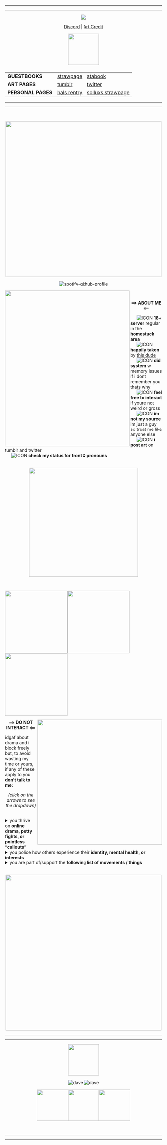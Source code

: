 
<hr>
<hr>

*<p align=center>* ![](https://komarev.com/ghpvc/?username=Gatixan&style=plastic&color=e00707&label=peep+counter) 
*<p align=center>* [Discord](https://discord.gg/D8NmgD5v8Q) | [Art Credit](https://fruitegg.tumblr.com)<br>
*<p align=center>* <img src="https://file.garden/ZK4cpCacLGUL75Nl/sbahj" width="100" align="center"> <br>
<h3>
<table align="center">
 <tr>
   <td><b>GUESTBOOKS</b></td>
   <td><a href="halexe.straw.page">strawpage</a></td>
   <td><a href="https://gatixan.atabook.org">atabook</a></td>
 <tr>
    <td><b>ART PAGES</b></td>
    <td><a href="https://tumblr.com/gatixan">tumblr</a></td>
    <td><a href="https://twitter.com/gatixan">twitter</a></td>
  </tr>
  <tr>
    <td><b>PERSONAL PAGES</b></td>
    <td><a href="https://rentry.co/haldirkuu">hals rentry</a></td>
    <td><a href="https://gatixan.straw.page">solluxs strawpage</a></td>
  </tr>
</table>
  </p>
</h3>

<hr>
<hr>
<br>
<p align=center> <img src="https://file.garden/ZK4cpCacLGUL75Nl/welcom.jpg" width="500" align="center">
  
*<p align=center>* [![spotify-github-profile](https://spotify-github-profile.kittinanx.com/api/view?uid=syzapar9fkwrrwc8n81shqmo1&cover_image=true&theme=novatorem&show_offline=true&background_color=121212&interchange=false&bar_color=e32400&bar_color_cover=false)](https://github.com/kittinan/spotify-github-profile)

<img src="https://file.garden/ZK4cpCacLGUL75Nl/bathroom.png" width="400" height="500" align="left">

&nbsp;&nbsp;&nbsp;&nbsp; <p align=center> **==> ABOUT ME <==**

&nbsp;&nbsp;&nbsp;&nbsp; ![ICON](https://file.garden/ZK4cpCacLGUL75Nl/daveicon.gif) **18+ server** regular in the **homestuck area**       
&nbsp;&nbsp;&nbsp;&nbsp; ![ICON](https://file.garden/ZK4cpCacLGUL75Nl/daveicon.gif) **happily taken** by [this dude](https://github.com/dirkuu)      
&nbsp;&nbsp;&nbsp;&nbsp; ![ICON](https://file.garden/ZK4cpCacLGUL75Nl/daveicon.gif) **did system** w memory issues if i dont remember you thats why            
&nbsp;&nbsp;&nbsp;&nbsp; ![ICON](https://file.garden/ZK4cpCacLGUL75Nl/daveicon.gif) **feel free to interact** if youre not weird or gross         
&nbsp;&nbsp;&nbsp;&nbsp; ![ICON](https://file.garden/ZK4cpCacLGUL75Nl/daveicon.gif) **im not my source** im just a guy so treat me like anyone else     
&nbsp;&nbsp;&nbsp;&nbsp; ![ICON](https://file.garden/ZK4cpCacLGUL75Nl/daveicon.gif) **i post art** on tumblr and twitter             
&nbsp;&nbsp;&nbsp;&nbsp; ![ICON](https://file.garden/ZK4cpCacLGUL75Nl/daveicon.gif) **check my status for front & pronouns**       
&nbsp;&nbsp;&nbsp;&nbsp;
*<p align=center>* <img src="https://file.garden/ZK4cpCacLGUL75Nl/awyeahbitches.gif" width="350" align="center">

&nbsp;&nbsp;&nbsp;&nbsp;
*<p align=left>* <img src="https://file.garden/ZK4cpCacLGUL75Nl/Pieceofshit.webp" width="200"><img src="https://file.garden/ZK4cpCacLGUL75Nl/Pieceofshit.webp" width="200"><img src="https://file.garden/ZK4cpCacLGUL75Nl/Pieceofshit.webp" width="200">
<br clear="all">

<img src="https://file.garden/ZK4cpCacLGUL75Nl/ecocnomy.png" width="400" align="right">

*<p align=center>* **==> DO NOT INTERACT <==**<br>
*<p align=left>* idgaf about drama and i block freely but, to avoid wasting my time or yours, if any of these apply to you <strong>don’t talk to me:</strong><br>
*<p align=center>* *(click on the arrows to see the dropdown)*
<br>
<br>

<details>
<summary>you thrive on <strong>online drama, petty fights, or pointless “callouts”</strong></summary>
  
  <br>
  
    • i dont care whos “canceled” this week. dont involve me in it.
      ◦ i dislike mass-harassment campaigns/campaigners and i dont want to hear about it
      
    • this also applies to judgmental, passive-aggressive, or mean-spirited people
    
</details>

<details>
<summary> you police how others experience their <strong>identity, mental health, or interests </strong></summary>
  
  <br>
  
    • this includes people who invalidate fakeclaim or dislike systems without basis
      ◦ if you havent read a single book on the subject i dont trust you to decide
      which systems are "real" or "acceptable"
      ◦ if you think it’s your job to tell people how they should exist youre probably annoying
      
</details>

<details>
<summary> you are part of/support the <strong>following list of movements / things</strong></summary>
  
  <br>
  
    • racism / xenophobia
      ◦  zionism, antisemitism, islamophobia, racism, neonazism, white supremacy, etc.
      
    • exclusionism
      ◦ TERF, SWERF, transmedicalism, aphobia/biphobia/any kind of identity-exclusionist -phobia, LGB, etc.
      
    • apoliticism
      ◦ mostly if you whine about people discussing politics like a baby if youre just living your life minding your
        own business i dont really care
      
    • anti-intellectualism / anti-science movements
     ◦ endogenic "plurality," trans-disabled, anti-recovery, HRT fearmongerers and delusion enablers.
  </details>
&nbsp;&nbsp;&nbsp;&nbsp;

<br clear="all">

*<p align=center>* <img src="https://file.garden/ZK4cpCacLGUL75Nl/41andolder" width="500" align="center">

<hr>
<hr>

*<p align=center>* <img src="https://file.garden/ZK4cpCacLGUL75Nl/sbahj" width="100" align="center"> <br>

*<p align=center>* ![dave](https://file.garden/ZK4cpCacLGUL75Nl/daveshine.gif) ![dave](https://file.garden/ZK4cpCacLGUL75Nl/didsomeone.gif)</p>
*<p align=center>*  <img src="https://file.garden/ZK4cpCacLGUL75Nl/bumpin.gif" width="100"><img src="https://file.garden/ZK4cpCacLGUL75Nl/puppetassdrown.gif" width="100"><img src="https://file.garden/ZK4cpCacLGUL75Nl/puppetkiller.gif" width="100"> </p>

<br clear="all">

<hr>
<hr>
